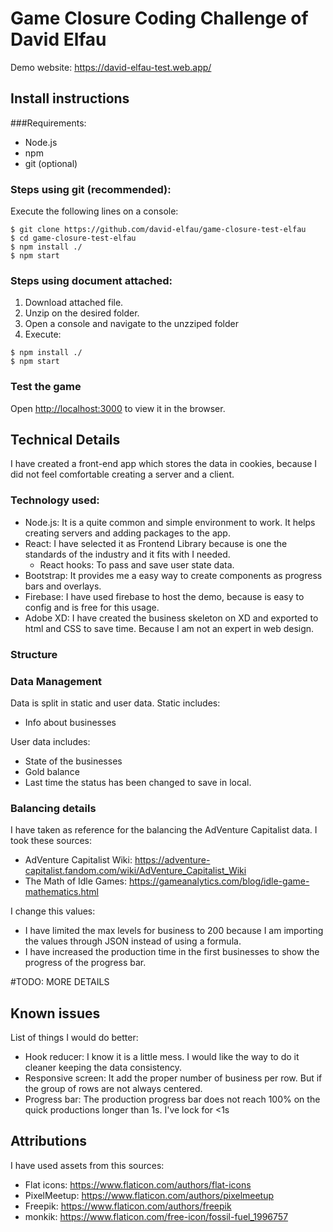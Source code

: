 # Game Closure Coding Challenge of David Elfau

Demo website:
https://david-elfau-test.web.app/

## Install instructions
###Requirements:
* Node.js
* npm
* git (optional)


### Steps using git (recommended):
Execute the following lines on a console:
```
$ git clone https://github.com/david-elfau/game-closure-test-elfau
$ cd game-closure-test-elfau
$ npm install ./
$ npm start
```
### Steps using document attached:
1. Download attached file.
2. Unzip on the desired folder.
3. Open a console and navigate to the unzziped folder
4. Execute:
```
$ npm install ./
$ npm start
```
### Test the game
Open [http://localhost:3000](http://localhost:3000) to view it in the browser.


## Technical Details
I have created a front-end app which stores the data in cookies, because I did not feel comfortable creating a server and a client.

### Technology used:
* Node.js: It is a quite common and simple environment to work. It helps creating servers and adding packages to the app.
* React: I have selected it as Frontend Library because is one the standards of the industry and it fits with I needed. 
  * React hooks: To pass and save user state data.
* Bootstrap: It provides me a easy way to create components as progress bars and overlays.
* Firebase: I have used firebase to host the demo, because is easy to config and is free for this usage. 
* Adobe XD: I have created the business skeleton on XD and exported to html and CSS to save time. Because I am not an expert in web design.

### Structure


### Data Management
Data is split in static and user data.
Static includes:
* Info about businesses

User data includes:
* State of the businesses
* Gold balance
* Last time the status has been changed to save in local.

### Balancing details
I have taken as reference for the balancing the AdVenture Capitalist data. 
I took these sources:
* AdVenture Capitalist Wiki: https://adventure-capitalist.fandom.com/wiki/AdVenture_Capitalist_Wiki
* The Math of Idle Games: https://gameanalytics.com/blog/idle-game-mathematics.html 

I change this values:
* I have limited the max levels for business to 200 because I am importing the values through JSON instead of using a formula.
* I have increased the production time in the first businesses to show the progress of the progress bar.

#TODO: MORE DETAILS

## Known issues
List of things I would do better:
* Hook reducer: I know it is a little mess. I would like the way to do it cleaner keeping the data consistency.
* Responsive screen: It add the proper number of business per row. But if the group of rows are not always centered.
* Progress bar: The production progress bar does not reach 100% on the quick productions longer than 1s. I've lock for <1s

## Attributions
I have used assets from this sources:
* Flat icons: 	https://www.flaticon.com/authors/flat-icons
* PixelMeetup: 	https://www.flaticon.com/authors/pixelmeetup
* Freepik: 		https://www.flaticon.com/authors/freepik
* monkik: 		https://www.flaticon.com/free-icon/fossil-fuel_1996757
